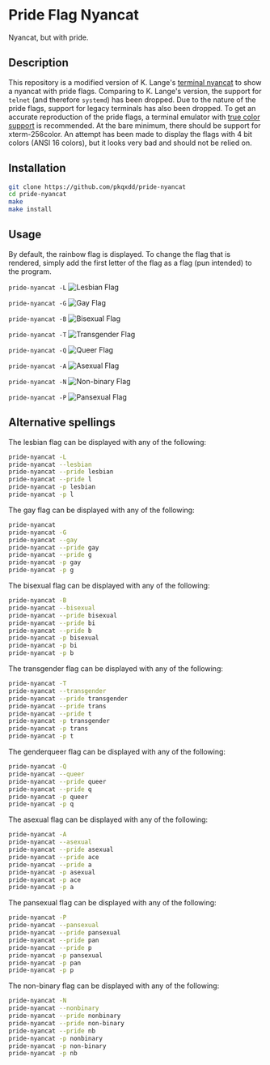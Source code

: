 # Pride Flag Nyancat

Nyancat, but with pride.

## Description

This repository is a modified version of K. Lange's [terminal nyancat](https://github.com/klange/nyancat) to 
show a nyancat with pride flags. 
Comparing to K. Lange's version, the support for `telnet` (and therefore `systemd`) has been dropped.
Due to the nature of the pride flags, support for legacy terminals has also been dropped. To get an accurate reproduction
of the pride flags, a terminal emulator with 
[true color support](https://gist.github.com/XVilka/8346728#now-supporting-true-color) is recommended. At the bare
minimum, there should be support for xterm-256color. An attempt has been made to display the flags with 4 bit colors 
(ANSI 16 colors), but it looks very bad and should not be relied on. 

## Installation

```bash
git clone https://github.com/pkqxdd/pride-nyancat
cd pride-nyancat
make 
make install
```

## Usage

By default, the rainbow flag is displayed. To change the flag that is rendered, simply add
the first letter of the flag as a flag (pun intended) to the program.

```pride-nyancat -L```
![Lesbian Flag](img/L.png)

```pride-nyancat -G```
![Gay Flag](img/G.png)

```pride-nyancat -B```
![Bisexual Flag](img/B.png)

```pride-nyancat -T```
![Transgender Flag](img/T.png)

```pride-nyancat -Q```
![Queer Flag](img/Q.png)

```pride-nyancat -A```
![Asexual Flag](img/A.png)

```pride-nyancat -N```
![Non-binary Flag](img/N.png)

```pride-nyancat -P```
![Pansexual Flag](img/P.png)

## Alternative spellings

The lesbian flag can be displayed with any of the following:
```bash
pride-nyancat -L
pride-nyancat --lesbian
pride-nyancat --pride lesbian
pride-nyancat --pride l
pride-nyancat -p lesbian
pride-nyancat -p l
```

The gay flag can be displayed with any of the following:
```bash
pride-nyancat
pride-nyancat -G
pride-nyancat --gay
pride-nyancat --pride gay
pride-nyancat --pride g
pride-nyancat -p gay
pride-nyancat -p g
```

The bisexual flag can be displayed with any of the following:
```bash
pride-nyancat -B
pride-nyancat --bisexual
pride-nyancat --pride bisexual
pride-nyancat --pride bi
pride-nyancat --pride b
pride-nyancat -p bisexual
pride-nyancat -p bi
pride-nyancat -p b
```

The transgender flag can be displayed with any of the following:
```bash
pride-nyancat -T
pride-nyancat --transgender
pride-nyancat --pride transgender
pride-nyancat --pride trans
pride-nyancat --pride t
pride-nyancat -p transgender
pride-nyancat -p trans
pride-nyancat -p t
```

The genderqueer flag can be displayed with any of the following:
```bash
pride-nyancat -Q
pride-nyancat --queer
pride-nyancat --pride queer
pride-nyancat --pride q
pride-nyancat -p queer
pride-nyancat -p q
```

The asexual flag can be displayed with any of the following:
```bash
pride-nyancat -A
pride-nyancat --asexual
pride-nyancat --pride asexual
pride-nyancat --pride ace
pride-nyancat --pride a
pride-nyancat -p asexual
pride-nyancat -p ace
pride-nyancat -p a
```

The pansexual flag can be displayed with any of the following:
```bash
pride-nyancat -P
pride-nyancat --pansexual
pride-nyancat --pride pansexual
pride-nyancat --pride pan
pride-nyancat --pride p
pride-nyancat -p pansexual
pride-nyancat -p pan
pride-nyancat -p p
```

The non-binary flag can be displayed with any of the following:
```bash
pride-nyancat -N
pride-nyancat --nonbinary
pride-nyancat --pride nonbinary
pride-nyancat --pride non-binary
pride-nyancat --pride nb
pride-nyancat -p nonbinary
pride-nyancat -p non-binary
pride-nyancat -p nb
```